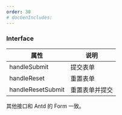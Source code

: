 ```yaml
---
order: 30
# docGenIncludes:
---
```


### Interface

| 属性 | 说明 |
| -------- | -------- |
| handleSubmit | 提交表单 |
| handleReset | 重置表单 |
| handleResetSubmit | 重置表单并提交 |

其他接口和 Antd 的 Form 一致。

